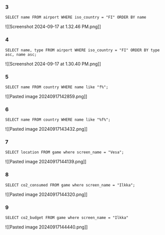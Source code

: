 

### 3  
	SELECT name FROM airport WHERE iso_country = "FI" ORDER BY name
![[Screenshot 2024-09-17 at 1.32.46 PM.png]]
### 4
	SELECT name, type FROM airport WHERE iso_country = "FI" ORDER BY type asc, name asc;
![[Screenshot 2024-09-17 at 1.30.40 PM.png]]

### 5
	SELECT name FROM country WHERE name like "f%";
![[Pasted image 20240917142859.png]]
### 6
	SELECT name FROM country WHERE name like "%f%";
![[Pasted image 20240917143432.png]]

### 7
	SELECT location FROM game where screen_name = "Vesa";
![[Pasted image 20240917144139.png]]

### 8
	SELECT co2_consumed FROM game where screen_name = "Ilkka";
![[Pasted image 20240917144320.png]]

### 9
	SELECT co2_budget FROM game where screen_name = "Ilkka"
![[Pasted image 20240917144440.png]]